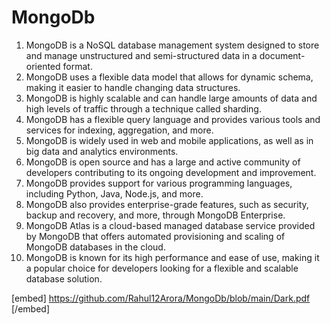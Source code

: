 # MongoDb
<ol>
<li>MongoDB is a NoSQL database management system designed to store and manage unstructured and semi-structured data in a document-oriented format.</li>

<li>MongoDB uses a flexible data model that allows for dynamic schema, making it easier to handle changing data structures.</li>

<li>MongoDB is highly scalable and can handle large amounts of data and high levels of traffic through a technique called sharding.</li>

<li>MongoDB has a flexible query language and provides various tools and services for indexing, aggregation, and more.</li>

<li>MongoDB is widely used in web and mobile applications, as well as in big data and analytics environments.</li>

<li>MongoDB is open source and has a large and active community of developers contributing to its ongoing development and improvement.</li>

<li>MongoDB provides support for various programming languages, including Python, Java, Node.js, and more.</li>

<li>MongoDB also provides enterprise-grade features, such as security, backup and recovery, and more, through MongoDB Enterprise.

<li>MongoDB Atlas is a cloud-based managed database service provided by MongoDB that offers automated provisioning and scaling of MongoDB databases in the cloud.</li>

<li>MongoDB is known for its high performance and ease of use, making it a popular choice for developers looking for a flexible and scalable database solution.</li>
</ol>

[embed] https://github.com/Rahul12Arora/MongoDb/blob/main/Dark.pdf [/embed]
